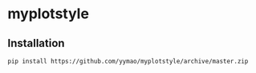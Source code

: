 # myplotstyle

## Installation

```bash
pip install https://github.com/yymao/myplotstyle/archive/master.zip
```
